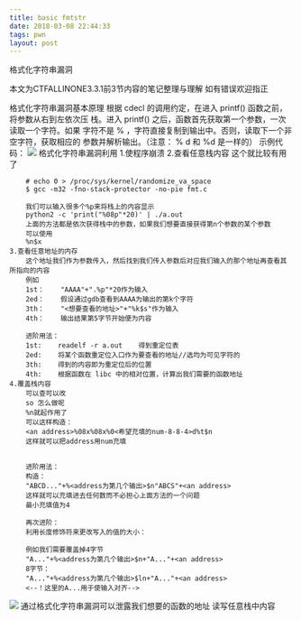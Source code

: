 ```yaml
---
title: basic fmtstr
date: 2018-03-08 22:44:33
tags: pwn
layout: post
---
```


格式化字符串漏洞
<!--more-->



本文为CTFALLINONE3.3.1前3节内容的笔记整理与理解
如有错误欢迎指正

格式化字符串漏洞基本原理
	根据 cdecl 的调用约定，在进入 printf() 函数之前，将参数从右到左依次压
栈。进入 printf() 之后，函数首先获取第一个参数，一次读取一个字符。如果
字符不是 % ，字符直接复制到输出中。否则，读取下一个非空字符，获取相应的
参数并解析输出。（注意： % d 和 %d 是一样的）
示例代码：
![](/331_ex.png)
格式化字符串漏洞利用
	1.使程序崩溃
	2.查看任意栈内容
		这个就比较有用了

		# echo 0 > /proc/sys/kernel/randomize_va_space
		$ gcc -m32 -fno-stack-protector -no-pie fmt.c

		我们可以输入很多个%p来将栈上的内容显示
		python2 -c 'print("%08p"*20)' | ./a.out
		上面的方法都是依次获得栈中的参数，如果我们想要直接获得第n个参数的某个参数
		可以使用
		%n$x
	3.查看任意地址的内存
		这个地址我们作为参数传入，然后找到我们传入参数后对应我们输入的那个地址再查看其所指向的内容
		例如
		1st：	"AAAA"+".%p"*20作为输入
		2ed：	假设通过gdb查看到AAAA为输出的第k个字符
		3th：	"<想要查看的地址>"+"%k$s"作为输入
		4th：	输出结果第5字节开始便为内容

		进阶用法：
		1st:	readelf -r a.out	得到重定位表
		2ed:	将某个函数重定位入口作为要查看的地址//选均为可见字符的
		3th:	得到的内容即为重定位后的位置
		4th:	根据函数在 libc 中的相对位置，计算出我们需要的函数地址
	4.覆盖栈内容
		可以查可以改
		so 怎么做呢
		%n就起作用了
		可以这样构造：
		<an address>%08x%08x%0<希望充填的num-8-8-4>d%t$n
		这样就可以把address用num充填


		进阶用法：
		构造：
		"ABCD..."+%<address为第几个输出>$n"ABCS"+<an address>
		这样就可以充填进去任何数而不必担心上面方法的一个问题
		最小充填值为4

		再次进阶：
		利用长度修饰符来更改写入的值的大小：

		例如我们需要覆盖掉4字节
		"A..."+%<address为第几个输出>$n+"A..."+<an address>
		8字节：
		"A..."+%<address为第几个输出>$ln+"A..."+<an address>
		<--！这里的A...用于使输入对齐-->
![](/xiushi.png)
通过格式化字符串漏洞可以泄露我们想要的函数的地址
读写任意栈中内容